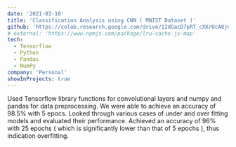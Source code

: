 ```yaml
---
date: '2021-03-10'
title: 'Classification Analysis using CNN ( MNIST Dataset )'
github: 'https://colab.research.google.com/drive/12dGacD7pRT_cXKrUcA8jn9MJ0g-sUpOP?usp=sharing'
# external: 'https://www.npmjs.com/package/lru-cache-js-map'
tech:
  - Tensorflow
  - Python
  - Pandas
  - NumPy
company: 'Personal'
showInProjects: true
---
```


Used Tensorflow library functions for convolutional layers and numpy and pandas for data preprocessing. We were able to achieve an accuracy of 98.5% with 5 epocs. Looked through various cases of under and over fitting models and evaluated their performance. Achieved an accuracy of 96% with 25 epochs ( which is significantly lower than that of 5 epochs ), thus indication overfitting.
